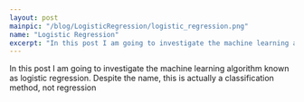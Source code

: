 ```yaml
---
layout: post
mainpic: "/blog/LogisticRegression/logistic_regression.png"
name: "Logistic Regression"
excerpt: "In this post I am going to investigate the machine learning algorithm known as logistic regression. Despite the name, this is actually a classification method, not regression"
---
```

In this post I am going to investigate the machine learning algorithm known as logistic regression. Despite the name, this is actually a classification method, not regression
